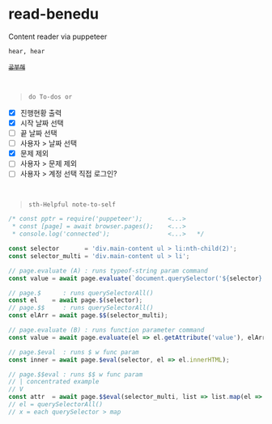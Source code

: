 # read-benedu

Content reader via puppeteer

`hear, hear`

[~~`공부해`~~](https://benedu.co.kr/StudentHome)

<br>

> `do To-dos or`

- [x] 진행현황 출력
- [x] 시작 날짜 선택
- [ ] 끝 날짜 선택
- [ ] 사용자 > 날짜 선택
- [x] 문제 제외
- [ ] 사용자 > 문제 제외
- [ ] 사용자 > 계정 선택 직접 로그인?

<br>

> `sth-Helpful note-to-self`

```javascript
/* const pptr = require('puppeteer');       <...>
 * const [page] = await browser.pages();    <...>
 * console.log('connected');                <...>   */

const selector       = 'div.main-content ul > li:nth-child(2)';
const selector_multi = 'div.main-content ul > li';

// page.evaluate (A) : runs typeof-string param command
const value = await page.evaluate(`document.querySelector('${selector}').getAttribute('value')`);

// page.$      : runs querySelectorAll()
const el    = await page.$(selector);
// page.$$     : runs querySelectorAll()
const elArr = await page.$$(selector_multi);

// page.evaluate (B) : runs function parameter command
const value = await page.evaluate(el => el.getAttribute('value'), elArr);

// page.$eval  : runs $ w func param
const inner = await page.$eval(selector, el => el.innerHTML);

// page.$$eval : runs $$ w func param
// | concentrated example
// V
const attr  = await page.$$eval(selector_multi, list => list.map(el => el.getAttribute('value')));
// el = querySelectorAll()
// x = each querySelector > map
```
